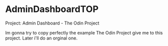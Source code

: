 # AdminDashboardTOP

Project: Admin Dashboard - The Odin Project

Im gonna try to copy perfectly the example The Odin Project give me to this project. Later i'll do an orginal one.
